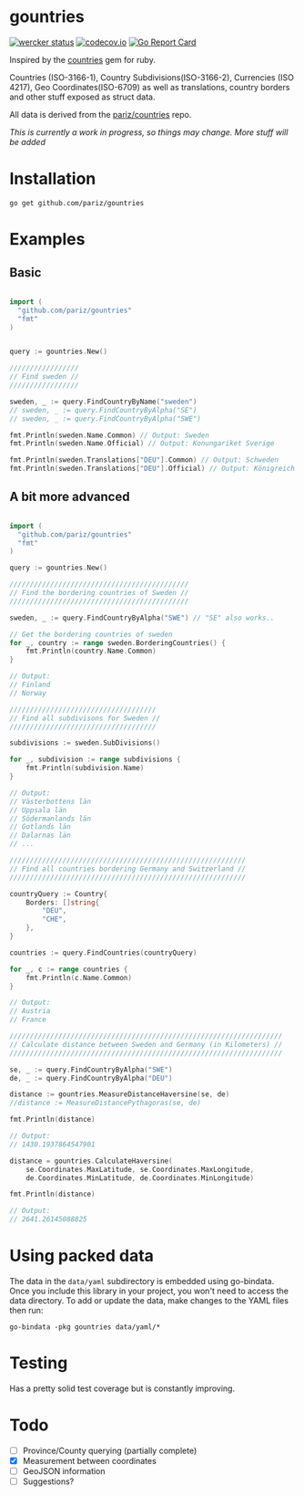 # gountries

[![wercker status](https://app.wercker.com/status/909d6a059d7d0b49b74ec8b658f97df4/s/master "wercker status")](https://app.wercker.com/project/bykey/909d6a059d7d0b49b74ec8b658f97df4) [![codecov.io](https://codecov.io/github/pariz/gountries/coverage.svg?branch=master)](https://codecov.io/github/pariz/gountries?branch=master) [![Go Report Card](https://goreportcard.com/badge/pariz/gountries)](https://goreportcard.com/report/pariz/gountries)

Inspired by the [countries](https://github.com/hexorx/countries) gem for ruby.

Countries (ISO-3166-1), Country Subdivisions(ISO-3166-2), Currencies (ISO 4217), Geo Coordinates(ISO-6709) as well as translations, country borders and other stuff exposed as struct data.

All data is derived from the [pariz/countries](https://github.com/pariz/countries) repo.

*This is currently a work in progress, so things may change. More stuff will be added*

# Installation

```
go get github.com/pariz/gountries
```

# Examples


## Basic
```go

import (
  "github.com/pariz/gountries"
  "fmt"
)


query := gountries.New()

/////////////////
// Find sweden //
/////////////////

sweden, _ := query.FindCountryByName("sweden")
// sweden, _ := query.FindCountryByAlpha("SE")
// sweden, _ := query.FindCountryByAlpha("SWE")

fmt.Println(sweden.Name.Common) // Output: Sweden
fmt.Println(sweden.Name.Official) // Output: Konungariket Sverige

fmt.Println(sweden.Translations["DEU"].Common) // Output: Schweden
fmt.Println(sweden.Translations["DEU"].Official) // Output: Königreich Schweden


```
## A bit more advanced
```go

import (
  "github.com/pariz/gountries"
  "fmt"
)

query := gountries.New()

////////////////////////////////////////////
// Find the bordering countries of Sweden //
////////////////////////////////////////////

sweden, _ := query.FindCountryByAlpha("SWE") // "SE" also works..

// Get the bordering countries of sweden
for _, country := range sweden.BorderingCountries() {
	fmt.Println(country.Name.Common)
}

// Output:
// Finland
// Norway

////////////////////////////////////
// Find all subdivisons for Sweden //
////////////////////////////////////

subdivisions := sweden.SubDivisions()

for _, subdivision := range subdivisions {
	fmt.Println(subdivision.Name)
}

// Output:
// Västerbottens län
// Uppsala län
// Södermanlands län
// Gotlands län
// Dalarnas län
// ...

//////////////////////////////////////////////////////////
// Find all countries bordering Germany and Switzerland //
//////////////////////////////////////////////////////////

countryQuery := Country{
	Borders: []string{
		"DEU",
		"CHE",
	},
}

countries := query.FindCountries(countryQuery)

for _, c := range countries {
	fmt.Println(c.Name.Common)
}

// Output:
// Austria
// France

///////////////////////////////////////////////////////////////////
// Calculate distance between Sweden and Germany (in Kilometers) //
///////////////////////////////////////////////////////////////////

se, _ := query.FindCountryByAlpha("SWE")
de, _ := query.FindCountryByAlpha("DEU")

distance := gountries.MeasureDistanceHaversine(se, de)
//distance := MeasureDistancePythagoras(se, de)

fmt.Println(distance)

// Output:
// 1430.1937864547901

distance = gountries.CalculateHaversine(
	se.Coordinates.MaxLatitude, se.Coordinates.MaxLongitude,
	de.Coordinates.MinLatitude, de.Coordinates.MinLongitude)

fmt.Println(distance)

// Output:
// 2641.26145088825


```

# Using packed data

The data in the `data/yaml` subdirectory is embedded using go-bindata.  Once you include this library in your project, you won't need to access the data directory.  To add or update the data, make changes to the YAML files then run:

```
go-bindata -pkg gountries data/yaml/*
```

# Testing

Has a pretty solid test coverage but is constantly improving.

# Todo
- [ ] Province/County querying (partially complete)
- [x] Measurement between coordinates
- [ ] GeoJSON information
- [ ] Suggestions?
